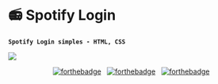 # 📻 Spotify Login

**`Spotify Login simples - HTML, CSS`**

<img src= "https://media.discordapp.net/attachments/1267279963728646208/1343739142034690170/image.png?ex=67be5e18&is=67bd0c98&hm=c2da66e78d752000025a388a44cd2239da88db12f0a2fbe48c1ffe4f5d09ba3d&=&format=webp&quality=lossless&width=1310&height=656">

<center>

[![forthebadge](https://img.shields.io/badge/JavaScript-323330?style=for-the-badge&logo=javascript&logoColor=F7DF1E)](https://forthebadge.com) &nbsp;
[![forthebadge](https://img.shields.io/badge/CSS3-1572B6?style=for-the-badge&logo=css3&logoColor=white)](https://forthebadge.com) &nbsp;
[![forthebadge](https://img.shields.io/badge/HTML5-E34F26?style=for-the-badge&logo=html5&logoColor=white)](https://forthebadge.com) &nbsp;

</center>
